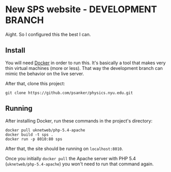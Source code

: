 # New SPS website - DEVELOPMENT BRANCH

Aight. So I configured this the best I can.

## Install
You will need [Docker](https://www.docker.com/) in order to run this. It's basically a tool that makes very thin virtual machines (more or less). That way the development branch can mimic the behavior on the live server.

After that, clone this project:
```
git clone https://github.com/psanker/physics.nyu.edu.git
```

## Running
After installing Docker, run these commands in the project's directory:

```
docker pull uknetweb/php-5.4-apache
docker build -t sps .
docker run -p 8010:80 sps
```

After that, the site should be running on `localhost:8010`.

Once you initially `docker pull` the Apache server with PHP 5.4 (`uknetweb/php-5.4-apache`) you won't need to run that command again.
